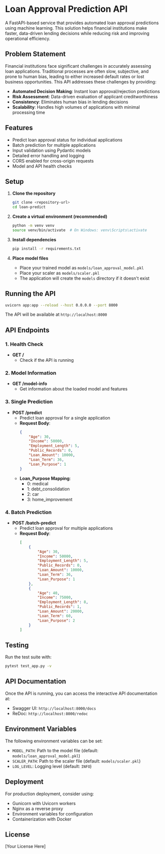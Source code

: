 # Loan Approval Prediction API

A FastAPI-based service that provides automated loan approval predictions using machine learning. This solution helps financial institutions make faster, data-driven lending decisions while reducing risk and improving operational efficiency.

## Problem Statement

Financial institutions face significant challenges in accurately assessing loan applications. Traditional processes are often slow, subjective, and prone to human bias, leading to either increased default rates or lost business opportunities. This API addresses these challenges by providing:

- **Automated Decision Making**: Instant loan approval/rejection predictions
- **Risk Assessment**: Data-driven evaluation of applicant creditworthiness
- **Consistency**: Eliminates human bias in lending decisions
- **Scalability**: Handles high volumes of applications with minimal processing time

## Features

- Predict loan approval status for individual applications
- Batch prediction for multiple applications
- Input validation using Pydantic models
- Detailed error handling and logging
- CORS enabled for cross-origin requests
- Model and API health checks

## Setup

1. **Clone the repository**
   ```bash
   git clone <repository-url>
   cd loan-predict
   ```

2. **Create a virtual environment (recommended)**
   ```bash
   python -m venv venv
   source venv/bin/activate  # On Windows: venv\Scripts\activate
   ```

3. **Install dependencies**
   ```bash
   pip install -r requirements.txt
   ```

4. **Place model files**
   - Place your trained model as `models/loan_approval_model.pkl`
   - Place your scaler as `models/scaler.pkl`
   - The application will create the `models` directory if it doesn't exist

## Running the API

```bash
uvicorn app:app --reload --host 0.0.0.0 --port 8000
```

The API will be available at `http://localhost:8000`

## API Endpoints

### 1. Health Check
- **GET /**
  - Check if the API is running

### 2. Model Information
- **GET /model-info**
  - Get information about the loaded model and features

### 3. Single Prediction
- **POST /predict**
  - Predict loan approval for a single application
  - **Request Body**:
    ```json
    {
        "Age": 30,
        "Income": 50000,
        "Employment_Length": 5,
        "Public_Records": 0,
        "Loan_Amount": 10000,
        "Loan_Term": 36,
        "Loan_Purpose": 1
    }
    ```
  - **Loan_Purpose Mapping**:
    - 0: medical
    - 1: debt_consolidation
    - 2: car
    - 3: home_improvement

### 4. Batch Prediction
- **POST /batch-predict**
  - Predict loan approval for multiple applications
  - **Request Body**:
    ```json
    [
        {
            "Age": 30,
            "Income": 50000,
            "Employment_Length": 5,
            "Public_Records": 0,
            "Loan_Amount": 10000,
            "Loan_Term": 36,
            "Loan_Purpose": 1
        },
        {
            "Age": 40,
            "Income": 75000,
            "Employment_Length": 8,
            "Public_Records": 1,
            "Loan_Amount": 20000,
            "Loan_Term": 60,
            "Loan_Purpose": 2
        }
    ]
    ```

## Testing

Run the test suite with:

```bash
pytest test_app.py -v
```

## API Documentation

Once the API is running, you can access the interactive API documentation at:
- Swagger UI: `http://localhost:8000/docs`
- ReDoc: `http://localhost:8000/redoc`

## Environment Variables

The following environment variables can be set:

- `MODEL_PATH`: Path to the model file (default: `models/loan_approval_model.pkl`)
- `SCALER_PATH`: Path to the scaler file (default: `models/scaler.pkl`)
- `LOG_LEVEL`: Logging level (default: `INFO`)

## Deployment

For production deployment, consider using:
- Gunicorn with Uvicorn workers
- Nginx as a reverse proxy
- Environment variables for configuration
- Containerization with Docker

## License

[Your License Here]
